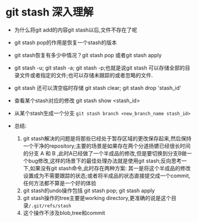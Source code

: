 # git stash 深入理解

- 为什么将git add的内容git stash以后,文件不存在了呢
- git stash pop的作用是恢复一个stash的版本
- git stash恢复有多少中情况？git stash pop 或者git stash apply
- git stash -u; git  stash -a; git stash -p;也就是说git stash 可以存储全部的目录文件或者指定的文件;也可以存储未跟踪的或者忽略的文件.
- git stash 还可以清空临时存储 git stash clear; git stash drop 'stash_id'
- 查看某个stash对应的修改 git stash show <stash_id> 
- 从某个stash生成一个分支 `git stash branch <new_branch_name stash_id>`

- 总结:
    1. git stash解决的问题是将那些已经处于暂存区域的更改保存起来,然后保持一个干净的repository;主要的场景是如果存在两个分道扬镳已经很长时间的分支 A 和 B ,此时A已经做了一个半成品的修改,但是要切换到分支B做一个bug修改,这样的场景下的最佳处理办法就是使用git stash;反向思考一下,如果没有git stash命令,此时存在两种方案: 其一是将这个半成品的修改设置成为不需要跟踪的状态;或者将半成品的状态直接提交成一个commit,任何方法都不算是一个好的体验
    2. git stash的undo操作包括 git stash pop; git stash apply
    3. git stash操作的tree主要是working directory,更准确的说是这个目录`/.git/refs/stash`
    4. 这个操作不涉及blob,tree和commit
